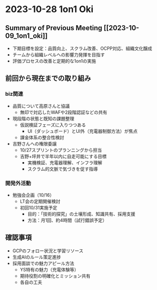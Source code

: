 # 2023-10-28 1on1 Oki

## Summary of Previous Meeting [[2023-10-09_1on1_oki]]
- 下期目標を設定：品質向上、スクラム改善、OCPP対応、組織文化醸成
- チームから組織レベルへの影響力発揮を目指す
- 評価プロセスの改善と定期的な1on1の実施

## 前回から現在までの取り組み

### biz関連
- 品質について高原さんと協議
  - 無印で対応したWAFや2段階認証などの共有
- 現段階の状態と既知の課題整理
  - 仮説検証フェーズに入りつつある
    - UI（ダッシュボード）とUI外（充電器制御方法）が焦点
  - 課金体系の整合性検討
- 吉野さんへの権限委譲
  - 10/27スプリントのプランニングから担当
  - 吉野+坪井で半年以内に自走可能にする目標
    - 実機検証、充電器理解、インフラ理解
    - スクラム的文脈で気づきを促す指導

### 開発外活動
- 勉強会企画（10/16）
  - LT会の定期開催検討
  - 初回10/31実施予定
    - 目的：「技術的探究」の土壌形成、知識共有、採用支援
    - 方法：月1回、約4時間（試行錯誤予定）

## 確認事項
- GCPのフォロー状況と学習リソース
- 生成AIのルール策定進捗
- 採用面談での魅力アピール方法
  - YS特有の魅力（充電体験等）
  - 期待役割の明確化とミッション共有
  - 各自の工夫